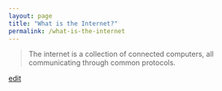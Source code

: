 ```yaml
---
layout: page
title: "What is the Internet?"
permalink: /what-is-the-internet
---
```


> The internet is a collection of connected computers, all communicating through common protocols.

<p class="edit-term"><a href="https://github.com/and-digital/tech-definitions/blob/master/definitions/internet/the-internet.md">edit</a></p>
